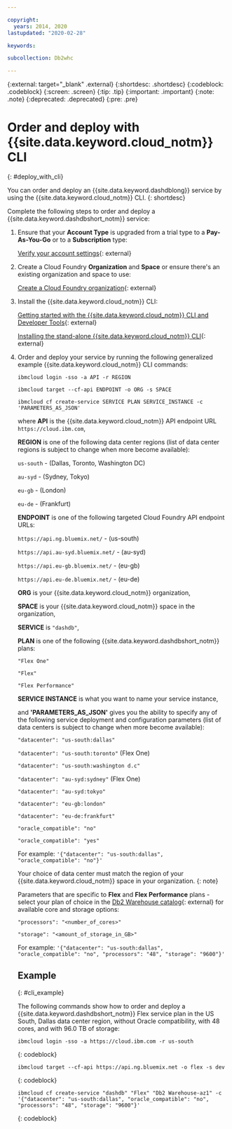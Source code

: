 ```yaml
---

copyright:
  years: 2014, 2020
lastupdated: "2020-02-28"

keywords:

subcollection: Db2whc

---
```


<!-- Attribute definitions --> 
{:external: target="_blank" .external}
{:shortdesc: .shortdesc}
{:codeblock: .codeblock}
{:screen: .screen}
{:tip: .tip}
{:important: .important}
{:note: .note}
{:deprecated: .deprecated}
{:pre: .pre}

# Order and deploy with {{site.data.keyword.cloud_notm}} CLI
{: #deploy_with_cli}

You can order and deploy an {{site.data.keyword.dashdblong}} service by using the {{site.data.keyword.cloud_notm}} CLI.
{: shortdesc}

Complete the following steps to order and deploy a {{site.data.keyword.dashdbshort_notm}} service:

1. Ensure that your **Account Type** is upgraded from a trial type to a **Pay-As-You-Go** or to a **Subscription** type:

   [Verify your account settings](https://cloud.ibm.com/account/settings){: external}

2. Create a Cloud Foundry **Organization** and **Space** or ensure there's an existing organization and space to use:

   [Create a Cloud Foundry organization](https://cloud.ibm.com/account/cloud-foundry){: external}

3. Install the {{site.data.keyword.cloud_notm}} CLI:

   [Getting started with the {{site.data.keyword.cloud_notm}} CLI and Developer Tools](/docs/cli?topic=cloud-cli-getting-started){: external}

   [Installing the stand-alone {{site.data.keyword.cloud_notm}} CLI](/docs/cli?topic=cloud-cli-install-ibmcloud-cli){: external}

4. Order and deploy your service by running the following generalized example {{site.data.keyword.cloud_notm}} CLI commands:

   ```
   ibmcloud login -sso -a API -r REGION
   ```

   ```
   ibmcloud target --cf-api ENDPOINT -o ORG -s SPACE
   ```

   ```
   ibmcloud cf create-service SERVICE PLAN SERVICE_INSTANCE -c 'PARAMETERS_AS_JSON'
   ```

   where **API** is the {{site.data.keyword.cloud_notm}} API endpoint URL `https://cloud.ibm.com`, 
   
   **REGION** is one of the following data center regions (list of data center regions is subject to change when more become available):

   `us-south` - (Dallas, Toronto, Washington DC)

   `au-syd` - (Sydney, Tokyo)

   `eu-gb` - (London)

   `eu-de` - (Frankfurt)

   **ENDPOINT** is one of the following targeted Cloud Foundry API endpoint URLs:

   `https://api.ng.bluemix.net/` - (us-south)

   `https://api.au-syd.bluemix.net/` - (au-syd)

   `https://api.eu-gb.bluemix.net/` - (eu-gb)

   `https://api.eu-de.bluemix.net/` - (eu-de)
   
   **ORG** is your {{site.data.keyword.cloud_notm}} organization,
   
   **SPACE** is your {{site.data.keyword.cloud_notm}} space in the organization,
   
   **SERVICE** is `"dashdb"`,
   
   **PLAN** is one of the following {{site.data.keyword.dashdbshort_notm}} plans:

   `"Flex One"`

   `"Flex"`

   `"Flex Performance"`

   **SERVICE INSTANCE** is what you want to name your service instance,
   
   and **'PARAMETERS_AS_JSON'** gives you the ability to specify any of the following service deployment and configuration parameters (list of data centers is subject to change when more become available):

   `"datacenter": "us-south:dallas"`

   `"datacenter": "us-south:toronto"`  (Flex One)

   `"datacenter": "us-south:washington d.c"`

   `"datacenter": "au-syd:sydney"`  (Flex One)

   `"datacenter": "au-syd:tokyo"`

   `"datacenter": "eu-gb:london"`

   `"datacenter": "eu-de:frankfurt"`
   
   `"oracle_compatible": "no"`

   `"oracle_compatible": "yes"`

   For example: `'{"datacenter": "us-south:dallas", "oracle_compatible": "no"}'`
   
   Your choice of data center must match the region of your {{site.data.keyword.cloud_notm}} space in your organization.
   {: note}

   Parameters that are specific to **Flex** and **Flex Performance** plans - select your plan of choice in the [Db2 Warehouse catalog](https://cloud.ibm.com/catalog/services/db2-warehouse){: external} for available core and storage options:

   `"processors": "<number_of_cores>"`
   
   `"storage": "<amount_of_storage_in_GB>"`

   For example: `'{"datacenter": "us-south:dallas", "oracle_compatible": "no", "processors": "48", "storage": "9600"}'`

   ## Example
   {: #cli_example}

   The following commands show how to order and deploy a {{site.data.keyword.dashdbshort_notm}} Flex service plan in the US South, Dallas data center region, without Oracle compatibility, with 48 cores, and with 96.0 TB of storage:

   ```
   ibmcloud login -sso -a https://cloud.ibm.com -r us-south
   ```
   {: codeblock}

   ```
   ibmcloud target --cf-api https://api.ng.bluemix.net -o flex -s dev
   ```
   {: codeblock}

   ```
   ibmcloud cf create-service "dashdb" "Flex" "Db2 Warehouse-az1" -c '{"datacenter": "us-south:dallas", "oracle_compatible": "no", "processors": "48", "storage": "9600"}'
   ```
   {: codeblock}




